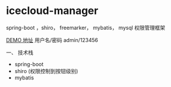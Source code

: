 # icecloud-manager
spring-boot ，shiro， freemarker， mybatis， mysql 权限管理框架

[DEMO 地址](http://manager.imdnd.com/)    用户名/密码 admin/123456

一、 技术栈
* spring-boot
* shiro (权限控制到按钮级别)
* mybatis
